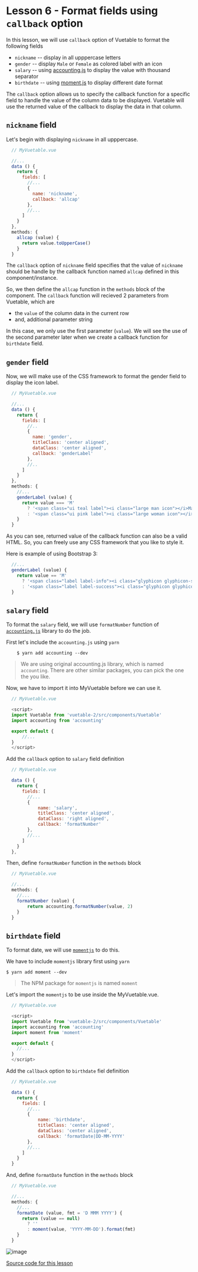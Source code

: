 # Lesson 6 - Format fields using `callback` option

In this lesson, we will use `callback` option of Vuetable to format the following fields

* `nickname` -- display in all upppercase letters
* `gender` -- display `Male` or `Female` as colored label with an icon
* `salary` -- using [accounting.js](http://openexchangerates.github.io/accounting.js) to display the value with thousand separator
* `birthdate` -- using [moment.js](https://momentjs.com/) to display different date format

The `callback` option allows us to specify the callback function for a specific field to handle the value of the column data to be displayed. Vuetable will use the returned value of the callback to display the data in that column.

## `nickname` field
Let's begin with displaying `nickname` in all upppercase.

```javascript
  // MyVuetable.vue

  //...
  data () {
    return {
      fields: [
        //...
        {
          name: 'nickname',
          callback: 'allcap'
        },
        //...
      ]
    }
  },
  methods: {
    allcap (value) {
      return value.toUpperCase()
    }
  }
```

The `callback` option of `nickname` field specifies that the value of `nickname` should be handle by the callback function named `allcap` defined in this component/instance.

So, we then define the `allcap` function in the `methods` block of the component. The `callback` function will recieved 2 parameters from Vuetable, which are

* the `value` of the column data in the current row
* and, additional parameter string

In this case, we only use the first parameter (`value`). We will see the use of the second parameter later when we create a callback function for `birthdate` field.

## `gender` field
Now, we will make use of the CSS framework to format the gender field to display the icon label.

```javascript
  // MyVuetable.vue

  //...
  data () {
    return {
      fields: [
        //..
        {
          name: 'gender',
          titleClass: 'center aligned',
          dataClass: 'center aligned',
          callback: 'genderLabel'
        },
        //..
      ]
    }
  },
  methods: {
    //...
    genderLabel (value) {
      return value === 'M'
        ? '<span class="ui teal label"><i class="large man icon"></i>Male</span>'
        : '<span class="ui pink label"><i class="large woman icon"></i>Female</span>'
    }
  }
```

As you can see, returned value of the callback function can also be a valid HTML. So, you can freely use any CSS framework that you like to style it.

Here is example of using Bootstrap 3:

```javascript
  //...
  genderLabel (value) {
    return value == 'M'
      ? '<span class="label label-info"><i class="glyphicon glyphicon-star"></i> Male</span>'
      : '<span class="label label-success"><i class="glyphicon glyphicon-heart"></i> Female</span>'
  }
```

## `salary` field
To format the `salary` field, we will use `formatNumber` function of [`accounting.js`](http://openexchangerates.github.io/accounting.js/) library to do the job.

First let's include the `accounting.js` using `yarn`
```shell
    $ yarn add accounting --dev
```

> We are using original accounting.js library, which is named `accounting`. There are other similar packages, you can pick the one the you like.


Now, we have to import it into MyVuetable before we can use it.
```javascript
  // MyVuetable.vue

  <script>
  import Vuetable from 'vuetable-2/src/components/Vuetable'
  import accounting from 'accounting'

  export default {
      //...
  }
  </script>
```

Add the `callback` option to `salary` field definition
```javascript
  // MyVuetable.vue

  data () {
    return {
      fields: [
        //...
        {
            name: 'salary',
            titleClass: 'center aligned',
            dataClass: 'right aligned',
            callback: 'formatNumber'
        },
        //...
      ]
    }
  },
```

Then, define `formatNumber` function in the `methods` block
```javascript
  // MyVuetable.vue

  //...
  methods: {
    //...
    formatNumber (value) {
        return accounting.formatNumber(value, 2)
    }
  }
```

## `birthdate` field
To format date, we will use [`momentjs`](https://momentjs.com/) to do this.

We have to include `momentjs` library first using `yarn`
```shell
$ yarn add moment --dev
```
> The NPM package for `momentjs` is named `moment`

Let's import the `momentjs` to be use inside the MyVuetable.vue.
```javascript
  // MyVuetable.vue

  <script>
  import Vuetable from 'vuetable-2/src/components/Vuetable'
  import accounting from 'accounting'
  import moment from 'moment'

  export default {
    //...
  }
  </script>
```

Add the `callback` option to `birthdate` fiel definition
```javascript
  // MyVuetable.vue

  data () {
    return {
      fields: [
        //...
        {
            name: 'birthdate',
            titleClass: 'center aligned',
            dataClass: 'center aligned',
            callback: 'formatDate|DD-MM-YYYY'
        },
        //...
      ]
    }
  }
```

And, define `formatDate` function in the `methods` block
```javascript
  // MyVuetable.vue

  //...
  methods: {
    //...
    formatDate (value, fmt = 'D MMM YYYY') {
      return (value == null)
        ? ''
        : moment(value, 'YYYY-MM-DD').format(fmt)
    }
  }
```

![image](./images/06-1.png)

[Source code for this lesson](https://github.com/ratiw/vuetable-2-tutorial/tree/lesson-6)
